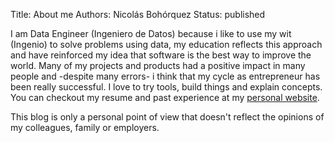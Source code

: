 Title: About me
Authors: Nicolás Bohórquez
Status: published

I am Data Engineer (Ingeniero de Datos) because i like to use my wit (Ingenio) to solve problems using data, my education reflects this approach and have reinforced my idea that software is the best way to improve the world. Many of my projects and products had a positive impact in many people and -despite many errors- i think that my cycle as entrepreneur has been really successful. I love to try tools, build things and explain concepts. You can checkout my resume and past experience at my [personal website](http://nicolasbohorquez.netlify.com/).

This blog is only a personal point of view that doesn't reflect the opinions of my colleagues, family or employers.
